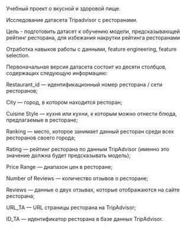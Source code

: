 Учебный проект о вкусной и здоровой пище.


Исследование датасета Tripadvisor с ресторанами.

Цель - подготовить датасет к обучению модели, предсказывающей рейтинг ресторана, для избежания накрутки рейтинга ресторанами

Отработка навыков работы с данными, feature engineering, feature selection.


Первоначальная версия датасета состоит из десяти столбцов, содержащих следующую информацию:

Restaurant_id — идентификационный номер ресторана / сети ресторанов;

City — город, в котором находится ресторан;

Cuisine Style — кухня или кухни, к которым можно отнести блюда, предлагаемые в ресторане;

Ranking — место, которое занимает данный ресторан среди всех ресторанов своего города;

Rating — рейтинг ресторана по данным TripAdvisor (именно это значение должна будет предсказывать модель);

Price Range — диапазон цен в ресторане;

Number of Reviews — количество отзывов о ресторане;

Reviews — данные о двух отзывах, которые отображаются на сайте ресторана;

URL_TA — URL страницы ресторана на TripAdvisor;

ID_TA — идентификатор ресторана в базе данных TripAdvisor.
